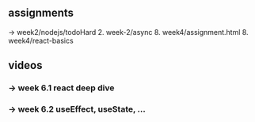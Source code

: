 ## assignments
-> week2/nodejs/todoHard
2. week-2/async
8. week4/assignment.html
8. week4/react-basics

## videos

### ->  week 6.1 react deep dive
### ->  week 6.2 useEffect, useState, ...



